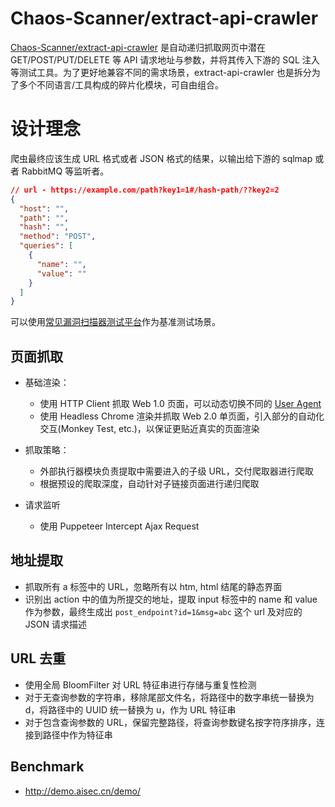 # Chaos-Scanner/extract-api-crawler

[Chaos-Scanner/extract-api-crawler](https://parg.co/0Me) 是自动递归抓取网页中潜在 GET/POST/PUT/DELETE 等 API 请求地址与参数，并将其传入下游的 SQL 注入等测试工具。为了更好地兼容不同的需求场景，extract-api-crawler 也是拆分为了多个不同语言/工具构成的碎片化模块，可自由组合。

# 设计理念

爬虫最终应该生成 URL 格式或者 JSON 格式的结果，以输出给下游的 sqlmap 或者 RabbitMQ 等监听者。

```json
// url - https://example.com/path?key1=1#/hash-path/??key2=2
{
  "host": "",
  "path": "",
  "hash": "",
  "method": "POST",
  "queries": [
    {
      "name": "",
      "value": ""
    }
  ]
}
```

可以使用[常见漏洞扫描器测试平台](http://demo.aisec.cn/demo/)作为基准测试场景。

## 页面抓取

- 基础渲染：

  - 使用 HTTP Client 抓取 Web 1.0 页面，可以动态切换不同的 [User Agent](https://github.com/lorien/user_agent)
  - 使用 Headless Chrome 渲染并抓取 Web 2.0 单页面，引入部分的自动化交互(Monkey Test, etc.)，以保证更贴近真实的页面渲染

- 抓取策略：

  - 外部执行器模块负责提取中需要进入的子级 URL，交付爬取器进行爬取
  - 根据预设的爬取深度，自动针对子链接页面进行递归爬取

- 请求监听
  - 使用 Puppeteer Intercept Ajax Request

## 地址提取

- 抓取所有 a 标签中的 URL，忽略所有以 htm, html 结尾的静态界面
- 识别出 action 中的值为所提交的地址，提取 input 标签中的 name 和 value 作为参数，最终生成出 `post_endpoint?id=1&msg=abc` 这个 url 及对应的 JSON 请求描述

## URL 去重

- 使用全局 BloomFilter 对 URL 特征串进行存储与重复性检测
- 对于无查询参数的字符串，移除尾部文件名，将路径中的数字串统一替换为 d，将路径中的 UUID 统一替换为 u，作为 URL 特征串
- 对于包含查询参数的 URL，保留完整路径，将查询参数键名按字符序排序，连接到路径中作为特征串

## Benchmark

- http://demo.aisec.cn/demo/
